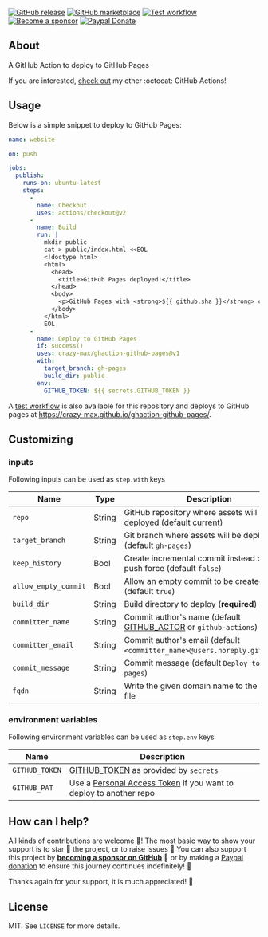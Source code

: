 [![GitHub release](https://img.shields.io/github/release/crazy-max/ghaction-github-pages.svg?style=flat-square)](https://github.com/crazy-max/ghaction-github-pages/releases/latest)
[![GitHub marketplace](https://img.shields.io/badge/marketplace-github--pages-blue?logo=github&style=flat-square)](https://github.com/marketplace/actions/github-pages)
[![Test workflow](https://github.com/crazy-max/ghaction-github-pages/workflows/test/badge.svg)](https://github.com/crazy-max/ghaction-github-pages/actions)
[![Become a sponsor](https://img.shields.io/badge/sponsor-crazy--max-181717.svg?logo=github&style=flat-square)](https://github.com/sponsors/crazy-max)
[![Paypal Donate](https://img.shields.io/badge/donate-paypal-00457c.svg?logo=paypal&style=flat-square)](https://www.paypal.me/crazyws)

## About

A GitHub Action to deploy to GitHub Pages

If you are interested, [check out](https://git.io/Je09Y) my other :octocat: GitHub Actions!

## Usage

Below is a simple snippet to deploy to GitHub Pages:

```yaml
name: website

on: push

jobs:
  publish:
    runs-on: ubuntu-latest
    steps:
      -
        name: Checkout
        uses: actions/checkout@v2
      -
        name: Build
        run: |
          mkdir public
          cat > public/index.html <<EOL
          <!doctype html>
          <html>
            <head>
              <title>GitHub Pages deployed!</title>
            </head>
            <body>
              <p>GitHub Pages with <strong>${{ github.sha }}</strong> commit ID has been deployed through <a href="https://github.com/marketplace/actions/github-pages">GitHub Pages action</a> successfully.</p>
            </body>
          </html>
          EOL
      -
        name: Deploy to GitHub Pages
        if: success()
        uses: crazy-max/ghaction-github-pages@v1
        with:
          target_branch: gh-pages
          build_dir: public
        env:
          GITHUB_TOKEN: ${{ secrets.GITHUB_TOKEN }}
```

A [test workflow](https://github.com/crazy-max/ghaction-github-pages/actions?query=workflow%3Atest) is also available for this repository and deploys to GitHub pages at https://crazy-max.github.io/ghaction-github-pages/.

## Customizing

### inputs

Following inputs can be used as `step.with` keys

| Name                 | Type    | Description                                                                 |
|----------------------|---------|-----------------------------------------------------------------------------|
| `repo`               | String  | GitHub repository where assets will be deployed (default current)           |
| `target_branch`      | String  | Git branch where assets will be deployed (default `gh-pages`)               |
| `keep_history`       | Bool    | Create incremental commit instead of doing push force (default `false`)     |
| `allow_empty_commit` | Bool    | Allow an empty commit to be created (default `true`)                        |
| `build_dir`          | String  | Build directory to deploy (**required**)                                    |
| `committer_name`     | String  | Commit author's name  (default [GITHUB_ACTOR](https://help.github.com/en/github/automating-your-workflow-with-github-actions/using-environment-variables#default-environment-variables) or `github-actions`) |
| `committer_email`    | String  | Commit author's email (default `<committer_name>@users.noreply.github.com`) |
| `commit_message`     | String  | Commit message (default `Deploy to GitHub pages`)                           |
| `fqdn`               | String  | Write the given domain name to the CNAME file                               |

### environment variables

Following environment variables can be used as `step.env` keys

| Name           | Description                           |
|----------------|---------------------------------------|
| `GITHUB_TOKEN` | [GITHUB_TOKEN](https://help.github.com/en/actions/configuring-and-managing-workflows/authenticating-with-the-github_token) as provided by `secrets` |
| `GITHUB_PAT`   | Use a [Personal Access Token](https://help.github.com/articles/creating-a-personal-access-token-for-the-command-line/) if you want to deploy to another repo |

## How can I help?

All kinds of contributions are welcome :raised_hands:! The most basic way to show your support is to star :star2: the project, or to raise issues :speech_balloon: You can also support this project by [**becoming a sponsor on GitHub**](https://github.com/sponsors/crazy-max) :clap: or by making a [Paypal donation](https://www.paypal.me/crazyws) to ensure this journey continues indefinitely! :rocket:

Thanks again for your support, it is much appreciated! :pray:

## License

MIT. See `LICENSE` for more details.
